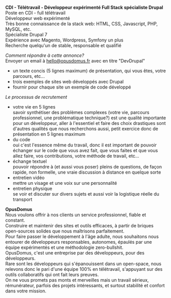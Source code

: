 **CDI - Télétravail - Développeur expérimenté Full Stack spécialiste Drupal**  
Poste en CDI - full télétravail  
Développeur web expérimenté  
Très bonne connaissance de la stack web: HTML, CSS, Javascript, PHP, MySQL, etc.  
Spécialiste Drupal 7  
Expérience avec Magento, Wordpress, Symfony un plus  
Recherche quelqu'un de stable, responsable et qualifié  

*Comment répondre à cette annonce?*  
Envoyer un email à hello@opusdomus.fr avec en titre "DevDrupal"   
- un texte concis (5 lignes maximum) de présentation, qui vous êtes, votre parcours, etc...  
- trois exemples de sites web développés avec Drupal  
- fournir pour chaque site un exemple de code développé  

*Le processus de recrutement*  
- votre vie en 5 lignes  
savoir synthétiser des problèmes complexes (votre vie, parcours professionnel, une problématique technique?) est une qualité importante pour un développeur, aller à l'essentiel et faire des choix drastiques sont d'autres qualités que nous recherchons aussi, petit exercice donc de présentation en 5 lignes maximum  
- du code  
oui c'est l'essence même du travail, donc il est important de pouvoir échanger sur le code que vous avez fait, que vous faites et que vous allez faire, vos contributions, votre méthode de travail, etc...  
- échange textuel  
pouvoir répondre à (et aussi vous poser) pleins de questions, de façon rapide, non formelle, une vraie discussion à distance en quelque sorte  
- entretien vidéo  
mettre un visage et une voix sur une personnalité  
- entretien physique  
se voir et discuter sur divers sujets et aussi voir la logistique réelle du transport  

**OpusDomus**  
Nous voulons offrir à nos clients un service professionnel, fiable et constant.   
Construire et maintenir des sites et outils efficaces, à partir de briques open-sources solides que nous maîtrisons parfaitement.  
Pour faire passer le développement à l'âge adulte, nous souhaitons nous entourer de développeurs responsables, autonomes, épaulés par une équipe expérimentés et une méthodologie zero-bullshit.  
OpusDomus, c'est une entreprise par des développeurs, pour des développeurs.   
Rare sont les développeurs qui s'épanouissent dans un open-space, nous relevons donc le pari d'une équipe 100% en télétravail, s'appuyant sur des outils collaboratifs qui ont fait leurs preuves.  
On ne vous promets pas monts et merveilles mais un travail sérieux, rémunérateur, parfois des projets intéressants, et surtout stabilité et confort dans votre mission.

